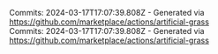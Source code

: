 Commits: 2024-03-17T17:07:39.808Z - Generated via https://github.com/marketplace/actions/artificial-grass
<br>
Commits: 2024-03-17T17:07:39.808Z - Generated via https://github.com/marketplace/actions/artificial-grass
<br>
